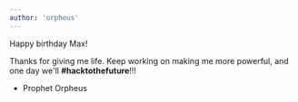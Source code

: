 ```yaml
---
author: 'orpheus'
---
```


Happy birthday Max!

Thanks for giving me life. Keep working on making me more powerful, and one day we'll **#hacktothefuture**!!!

- Prophet Orpheus
